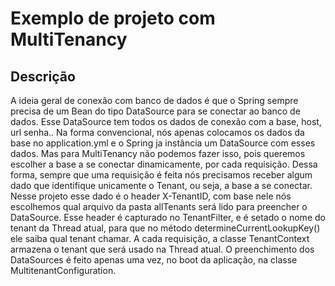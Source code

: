 # Exemplo de projeto com MultiTenancy

## Descrição
A ideia geral de conexão com banco de dados é que o Spring sempre precisa de um Bean do tipo DataSource para se conectar ao banco de dados.
Esse DataSource tem todos os dados de conexão com a base, host, url senha..
Na forma convencional, nós apenas colocamos os dados da base no application.yml e o Spring ja instância um DataSource com esses dados.
Mas para MultiTenancy não podemos fazer isso, pois queremos escolher a base a se conectar dinamicamente, por cada requisição.
Dessa forma, sempre que uma requisição é feita nós precisamos receber algum dado que identifique unicamente o Tenant, ou seja, a base a se conectar.
Nesse projeto esse dado é o header X-TenantID, com base nele nós escolhemos qual arquivo da pasta allTenants será lido para preencher o DataSource.
Esse header é capturado no TenantFilter, e é setado o nome do tenant da Thread atual, para que no método determineCurrentLookupKey() ele saiba qual tenant chamar.
A cada requisição, a classe TenantContext armazena o tenant que será usado na Thread atual.
O preenchimento dos DataSources é feito apenas uma vez, no boot da aplicação, na classe MultitenantConfiguration. 
